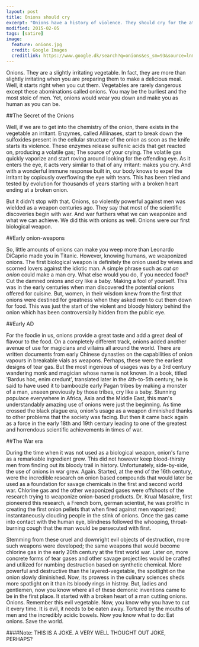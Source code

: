 ```yaml
---
layout: post
title: Onions should cry
excerpt: "Onions have a history of violence. They should cry for the atrocities."
modified: 2015-02-05
tags: [satire]
image:
  feature: onions.jpg
  credit: Google Images
  creditlink: https://www.google.dk/search?q=onions&es_sm=93&source=lnms&tbm=isch&sa=X&ei=GsDTVIDbOobzUK7fguAK&ved=0CAgQ_AUoAQ&biw=1304&bih=639
---
```


Onions. They are a slightly irritating vegetable. In fact, they are more than slightly irritating when you are preparing them to make a delicious meal. Well, it starts right when you cut them. Vegetables are rarely dangerous except these abominations called onions. You may be the burliest and the most stoic of men. Yet, onions would wear you down and make you as human as you can be. 

##The Secret of the Onions

Well, if we are to get into the chemistry of the onion, there exists in the vegetable an irritant. Enzymes, called Alliinases, start to break down the sulfoxides present in the cellular structure of the onion as soon as the knife starts its violence. These enzymes release sulfenic acids that get reacted on, producing a volatile gas; The source of your crying. The volatile gas quickly vaporize and start roving around looking for the offending eye. As it enters the eye, it acts very similar to that of any irritant: makes you cry. And with a wonderful immune response built in, our body knows to expel the irritant by copiously overflowing the eye with tears. This has been tried and tested by evolution for thousands of years starting with a broken heart ending at a broken onion.  

But it didn't stop with that. Onions, so violently powerful against men was wielded as a weapon centuries ago. They say that most of the scientific discoveries begin with war. And war furthers what we can weaponize and what we can achieve. We did this with onions as well. Onions were our first biological weapon.

##Early onion-weapons

So, little amounts of onions can make you weep more than Leonardo DiCaprio made you in Titanic. However, knowing humans, we weaponized onions. The first biological weapon is definitely the onion used by wives and scorned lovers against the idiotic man. A simple phrase such as *cut an onion* could make a man cry. What else would you do, if you needed food? Cut the damned onions and cry like a baby. Making a fool of yourself. This was in the early centuries when man discovered the potential onions offered for cuisine. But, women, in their wisdom knew from the first that onions were destined for greatness when they asked men to cut them down for food. This was just the start of the violent and bloody history behind the onion which has been controversially hidden from the public eye.

##Early AD

For the foodie in us, onions provide a great taste and add a great deal of flavour to the food. On a completely different track, onions added another avenue of use for magicians and villains all around the world. There are written documents from early Chinese dynasties on the capabilities of onion vapours in breakable vials as weapons. Perhaps, these were the earliest designs of tear gas. But the most ingenious of usages was by a 3rd century wandering monk and magician whose name is not known. In a book, titled 'Bardus hoc, enim credunt', translated later in the 4th-to-5th century, he is said to have used it to bamboozle early Pagan tribes by making a monster of a man, unseen previously by those tribes, cry like a baby. Stunning populace everywhere in Africa, Asia and the Middle East, this man's understandably amazing use of onions were just the beginning. As time crossed the black plague era, onion's usage as a weapon diminished thanks to other problems that the society was facing. But then it came back again as a force in the early 18th and 19th century leading to one of the greatest and horrendous scientific achievements in times of war.

##The War era

During the time when it was not used as a biological weapon, onion's fame as a remarkable ingredient grew. This did not however keep blood-thirsty men from finding out its bloody trail in history. Unfortunately, side-by-side, the use of onions in war grew. Again. Started, at the end of the 16th century, were the incredible research on onion based compounds that would later be used as a foundation for savage chemicals in the first and second world war. Chlorine gas and the other weaponized gases were offshoots of the research trying to weaponize onion-based products. Dr. Krual Masakre, first pioneered this research, a French born, german scientist, he was prolific in creating the first onion pellets that when fired against men vaporized; instantaneously clouding people in the stink of onions. Once the gas came into contact with the human eye, blindness followed the whooping, throat-burning cough that the man would be persecuted with first.  

Stemming from these cruel and downright evil objects of destruction, more such weapons were developed; the same weapons that would become chlorine gas in the early 20th century at the first world war. Later on, more concrete forms of tear gases and other savage projectiles would be crafted and utilized for numbing destruction based on synthetic chemical. More powerful and destructive than the layered-vegetable, the spotlight on the onion slowly diminished. Now, its prowess in the culinary sciences sheds more spotlight on it than its bloody rings in histroy. But, ladies and gentlemen, now you know where all of these demonic inventions came to be in the first place. It started with a broken heart of a man cutting onions. Onions. Remember this evil vegetable. Now, you know why you have to cut it every time. It is evil, it needs to be eaten away. Tortured by the mouths of men and the incredibly acidic bowels. Now you know what to do: Eat onions. Save the world.

####Note: THIS IS A JOKE. A VERY WELL THOUGHT OUT JOKE, PERHAPS?

